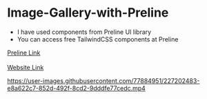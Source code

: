 # Image-Gallery-with-Preline

 <ul>
      <li> I have used components from Preline UI library  </li>
      <li> You can access free TailwindCSS components at Preline </li>
</ul> 

[Preline Link](http://preline.co)
<br>
<br>
[Website Link](https://image-gallery-preline.netlify.app/)




https://user-images.githubusercontent.com/77884951/227202483-e8a622c7-852d-492f-8cd2-9dddfe77cedc.mp4

